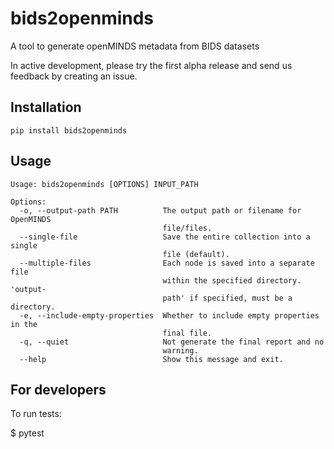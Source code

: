 # bids2openminds
A tool to generate openMINDS metadata from BIDS datasets

In active development, please try the first alpha release and send us feedback by creating an issue.  

## Installation

```
pip install bids2openminds
```

## Usage

```
Usage: bids2openminds [OPTIONS] INPUT_PATH

Options:
  -o, --output-path PATH          The output path or filename for OpenMINDS
                                  file/files.
  --single-file                   Save the entire collection into a single
                                  file (default).
  --multiple-files                Each node is saved into a separate file
                                  within the specified directory. 'output-
                                  path' if specified, must be a directory.
  -e, --include-empty-properties  Whether to include empty properties in the
                                  final file.
  -q, --quiet                     Not generate the final report and no
                                  warning.
  --help                          Show this message and exit.
```

## For developers

To run tests:

  $ pytest
